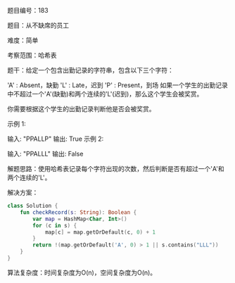 题目编号：183

题目：从不缺席的员工

难度：简单

考察范围：哈希表

题干：给定一个包含出勤记录的字符串，包含以下三个字符：

'A' : Absent，缺勤
'L' : Late，迟到
'P' : Present，到场
如果一个学生的出勤记录中不超过一个'A'(缺勤)和两个连续的'L'(迟到)，那么这个学生会被奖赏。

你需要根据这个学生的出勤记录判断他是否会被奖赏。

示例 1:

输入: "PPALLP"
输出: True
示例 2:

输入: "PPALLL"
输出: False

解题思路：使用哈希表记录每个字符出现的次数，然后判断是否有超过一个'A'和两个连续的'L'。

解决方案：

```kotlin
class Solution {
    fun checkRecord(s: String): Boolean {
        var map = HashMap<Char, Int>()
        for (c in s) {
            map[c] = map.getOrDefault(c, 0) + 1
        }
        return !(map.getOrDefault('A', 0) > 1 || s.contains("LLL"))
    }
}
```

算法复杂度：时间复杂度为O(n)，空间复杂度为O(n)。